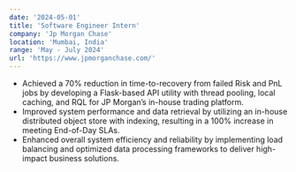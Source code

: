 ```yaml
---
date: '2024-05-01'
title: 'Software Engineer Intern'
company: 'Jp Morgan Chase'
location: 'Mumbai, India'
range: 'May - July 2024'
url: 'https://www.jpmorganchase.com/'
---
```


- Achieved a 70% reduction in time-to-recovery from failed Risk and PnL jobs by developing a Flask-based API utility with thread pooling, local caching, and RQL for JP Morgan’s in-house trading platform.
- Improved system performance and data retrieval by utilizing an in-house distributed object store with indexing, resulting in a 100% increase in meeting End-of-Day SLAs.
- Enhanced overall system efficiency and reliability by implementing load balancing and optimized data processing frameworks to deliver high-impact business solutions.
